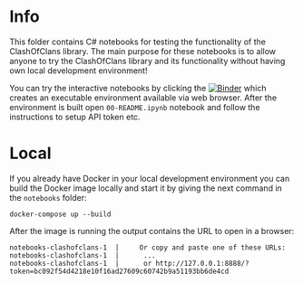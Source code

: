 # Info

This folder contains C# notebooks for testing the functionality of the ClashOfClans library. The main purpose for these notebooks is to allow anyone to try the ClashOfClans library and its functionality without having own local development environment!

You can try the interactive notebooks by clicking the [![Binder](https://mybinder.org/badge_logo.svg)](https://mybinder.org/v2/gh/tparviainen/clashofclans/develop?urlpath=lab) which creates an executable environment available via web browser. After the environment is built open `00-README.ipynb` notebook and follow the instructions to setup API token etc.

# Local

If you already have Docker in your local development environment you can build the Docker image locally and start it by giving the next command in the `notebooks` folder:

```
docker-compose up --build
```

After the image is running the output contains the URL to open in a browser:

```
notebooks-clashofclans-1  |     Or copy and paste one of these URLs:
notebooks-clashofclans-1  |      ...
notebooks-clashofclans-1  |      or http://127.0.0.1:8888/?token=bc092f54d4218e10f16ad27609c60742b9a51193bb6de4cd
```
